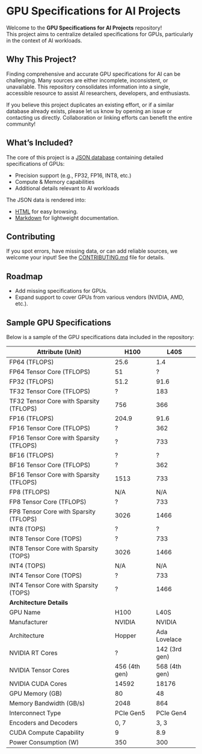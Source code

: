 # GPU Specifications for AI Projects

Welcome to the **GPU Specifications for AI Projects** repository!  
This project aims to centralize detailed specifications for GPUs, particularly in the context of AI workloads. 

## Why This Project?

Finding comprehensive and accurate GPU specifications for AI can be challenging. Many sources are either incomplete, inconsistent, or unavailable. This repository consolidates information into a single, accessible resource to assist AI researchers, developers, and enthusiasts.

If you believe this project duplicates an existing effort, or if a similar database already exists, please let us know by opening an issue or contacting us directly. Collaboration or linking efforts can benefit the entire community!

## What’s Included?

The core of this project is a [JSON database](data/specs.json) containing detailed specifications of GPUs:
- Precision support (e.g., FP32, FP16, INT8, etc.)
- Compute & Memory capabilities
- Additional details relevant to AI workloads

The JSON data is rendered into:
- [HTML](https://g.masse.me/gpu-specs) for easy browsing.
- [Markdown](specs.md) for lightweight documentation.

## Contributing

If you spot errors, have missing data, or can add reliable sources, we welcome your input!
See the [CONTRIBUTING.md](CONTRIBUTING.md) file for details.

## Roadmap

- Add missing specifications for GPUs.
- Expand support to cover GPUs from various vendors (NVIDIA, AMD, etc.).

## Sample GPU Specifications

Below is a sample of the GPU specifications data included in the repository:

Attribute (Unit) | H100 | L40S
--- | --- | ---
FP64 (TFLOPS) | 25.6 | 1.4
FP64 Tensor Core (TFLOPS) | 51 | ?
FP32 (TFLOPS) | 51.2 | 91.6
TF32 Tensor Core (TFLOPS) | ? | 183
TF32 Tensor Core with Sparsity (TFLOPS) | 756 | 366
FP16 (TFLOPS) | 204.9 | 91.6
FP16 Tensor Core (TFLOPS) | ? | 362
FP16 Tensor Core with Sparsity (TFLOPS) | ? | 733
BF16 (TFLOPS) | ? | ?
BF16 Tensor Core (TFLOPS) | ? | 362
BF16 Tensor Core with Sparsity (TFLOPS) | 1513 | 733
FP8 (TFLOPS) | N/A | N/A
FP8 Tensor Core (TFLOPS) | ? | 733
FP8 Tensor Core with Sparsity (TFLOPS) | 3026 | 1466
INT8 (TOPS) | ? | ?
INT8 Tensor Core (TOPS) | ? | 733
INT8 Tensor Core with Sparsity (TOPS) | 3026 | 1466
INT4 (TOPS) | N/A | N/A
INT4 Tensor Core (TOPS) | ? | 733
INT4 Tensor Core with Sparsity (TOPS) | ? | 1466
**Architecture Details** |  |  | 
GPU Name | H100 | L40S
Manufacturer | NVIDIA | NVIDIA
Architecture | Hopper | Ada Lovelace
NVIDIA RT Cores | ? | 142 (3rd gen)
NVIDIA Tensor Cores | 456 (4th gen) | 568 (4th gen)
NVIDIA CUDA Cores | 14592 | 18176
GPU Memory (GB) | 80 | 48
Memory Bandwidth (GB/s) | 2048 | 864
Interconnect Type | PCIe Gen5 | PCIe Gen4
Encoders and Decoders | 0, 7 | 3, 3
CUDA Compute Capability | 9 | 8.9
Power Consumption (W) | 350 | 300

